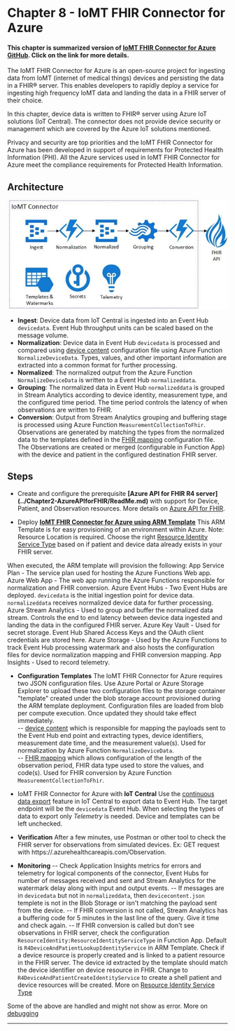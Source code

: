 # Chapter 8 - IoMT FHIR Connector for Azure

#### This chapter is summarized version of [IoMT FHIR Connector for Azure GitHub](https://github.com/microsoft/iomt-fhir). Click on the link for more details.

The IoMT FHIR Connector for Azure is an open-source project for ingesting data from IoMT (internet of medical things) devices and persisting the data in a FHIR® server. This enables developers to rapidly deploy a service for ingesting high frequency IoMT data and landing the data in a FHIR server of their choice.

In this chapter, device data is written to FHIR® server using Azure IoT solutions (IoT Central). The connector does not provide device security or management which are covered by the Azure IoT solutions mentioned.

Privacy and security are top priorities and the IoMT FHIR Connector for Azure has been developed in support of requirements for Protected Health Information (PHI). All the Azure services used in IoMT FHIR Connector for Azure meet the compliance requirements for Protected Health Information.

## Architecture

<center><img src="../images/IoMTConnectorforFHIR.png" width="850"></center>

* **Ingest**: Device data from IoT Central is ingested into an Event Hub `devicedata`. Event Hub throughput units can be scaled based on the message volume.
* **Normalization**: Device data in Event Hub `devicedata` is processed and compared using [device content](../deploy/devicecontent.json) configuration file using Azure Function `NormalizeDeviceData`. Types, values, and other important information are extracted into a common format for further processing.
* **Normalized**: The normalized output from the Azure Function `NormalizeDeviceData` is written to a Event Hub `normalizeddata`.
* **Grouping**: The normalized data in Event Hub `normalizeddata` is grouped in Stream Analytics according to device identity, measurement type, and the configured time period. The time period controls the latency of when observations are written to FHIR.
* **Conversion**: Output from Stream Analytics grouping and buffering stage is processed using Azure Function `MeasurementCollectionToFhir`. Observations are generated by matching the types from the normalized data to the templates defined in the [FHIR mapping](../deploy/fhirmapping.json) configuration file. The Observations are created or merged (configurable in Function App) with the device and patient in the configured destination FHIR server.

## Steps
* Create and configure the prerequisite **[Azure API for FHIR R4 server] (../Chapter2-AzureAPIforFHIR/ReadMe.md)** with support for Device, Patient, and Observation resources.
More details on [Azure API for FHIR](https://docs.microsoft.com/en-us/azure/healthcare-apis/).

* Deploy **[IoMT FHIR Connector for Azure using ARM Template](https://github.com/microsoft/iomt-fhir/blob/master/docs/ARMInstallation.md)**
This ARM Template is for easy provisioning of an environment within Azure. 
Note: Resource Location is required. Choose the right [Resource Identity Service Type](https://github.com/microsoft/iomt-fhir/blob/master/docs/ARMInstallation.md#resource-identity-service-type) based on if patient and device data already exists in your FHIR server.

When executed, the ARM template will provision the following:
App Service Plan - The service plan used for hosting the Azure Functions Web app.
Azure Web App - The web app running the Azure Functions responsible for normalization and FHIR conversion.
Azure Event Hubs - Two Event Hubs are deployed. `devicedata` is the initial ingestion point for device data. `normalizeddata` receives normalized device data for further processing.
Azure Stream Analytics - Used to group and buffer the normalized data stream. Controls the end to end latency between device data ingested and landing the data in the configured FHIR server.
Azure Key Vault - Used for secret storage. Event Hub Shared Access Keys and the OAuth client credentials are stored here.
Azure Storage - Used by the Azure Functions to track Event Hub processing watermark and also hosts the configuration files for device normalization mapping and FHIR conversion mapping.
App Insights - Used to record telemetry.

* **Configuration Templates** 
The IoMT FHIR Connector for Azure requires two JSON configuration files. Use Azure Portal or Azure Storage Explorer to upload these two configuration files to the storage container "template" created under the blob storage account provisioned during the ARM template deployment. Configuration files are loaded from blob per compute execution. Once updated they should take effect immediately.\
-- [device content](../deploy/devicecontent.json) which is responsible for mapping the payloads sent to the Event Hub end point and extracting types, device identifiers, measurement date time, and the measurement value(s). Used for normalization by Azure Function `NormalizeDeviceData`.\
-- [FHIR mapping](../deploy/fhirmapping.json) which allows configuration of the length of the observation period, FHIR data type used to store the values, and code(s). Used for FHIR conversion by Azure Function `MeasurementCollectionToFhir`.

* IoMT FHIR Connector for Azure with **IoT Central**
Use the [continuous data export](https://docs.microsoft.com/en-us/azure/iot-central/core/howto-export-data-pnp) feature in IoT Central to export data to Event Hub.  The target endpoint will be the `devicedata` Event Hub.  When selecting the types of data to export only *Telemetry* is needed.  Device and templates can be left unchecked. 

* **Verification**
After a few minutes, use Postman or other tool to check the FHIR server for observations from simulated devices. Ex: GET request with https://<fhirserver>.azurehealthcareapis.com/Observation.

* **Monitoring**
-- Check Application Insights metrics for errors and telemetry for logical components of the connector, Event Hubs for number of messages received and sent and Stream Analytics for the watermark delay along with input and output events.
-- If messages are in `devicedata` but not in `normalizeddata`, then `devicecontent.json` templete is not in the Blob Storage or isn't matching the payload sent from the device.
-- If FHIR conversion is not called, Stream Analytics has a buffering code for 5 minutes in the last line of the query. Give it time and check again.
-- If FHIR conversion is called but don't see observations in FHIR server, check the configuration `ResourceIdentity:ResourceIdentityServiceType` in Function App. Default is `R4DeviceAndPatientLookupIdentityService` in ARM Template. Check if a device resource is properly created and is linked to a patient resource in the FHIR server. The device id extracted by the template should match the device identifier on device resource in FHIR. Change to `R4DeviceAndPatientCreateIdentityService` to create a shell patient and device resources will be created.
More on [Resource Identity Service Type](https://github.com/microsoft/iomt-fhir/blob/master/docs/ARMInstallation.md#resource-identity-service-type)

Some of the above are handled and might not show as error. More on [debugging](https://github.com/microsoft/iomt-fhir/blob/master/docs/Debugging.md#debugging)

*** 



